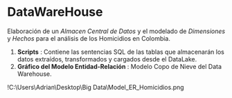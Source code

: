 # DataWareHouse
Elaboración de un _Almacen Central de Datos_ y el modelado de _Dimensiones_ y _Hechos_ para el análisis de los Homicidios en Colombia.

1. **Scripts**   : Contiene las sentencias SQL de las tablas que almacenarán los datos extraídos, transformados y cargados desde el DataLake.
2. **Gráfico del Modelo Entidad-Relación** : Modelo Copo de Nieve del Data Warehouse.

!C:\Users\Adrian\Desktop\Big Data\Model_ER_Homicidios.png
